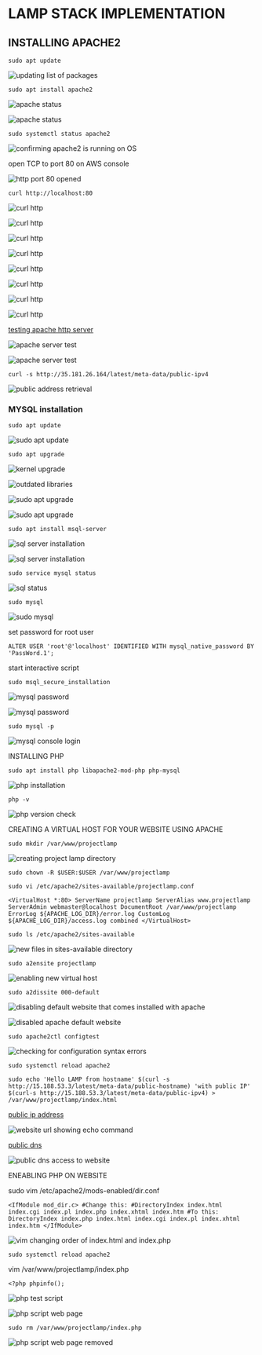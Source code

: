 #   LAMP STACK IMPLEMENTATION

##  INSTALLING APACHE2

`sudo apt update`

![updating list of packages](./images/apache_installation/packages_list_update.PNG)

`sudo apt install apache2`

![apache status](./images/apache_installation/apache_status_page1.PNG)

![apache status](./images/apache_installation/apache_status_page2.PNG)

`sudo systemctl status apache2`

![confirming apache2 is running on OS](./images/apache_installation/systemctl_apache2.PNG)

open TCP to port 80 on AWS console

![http port 80 opened](./images/apache_installation/http_port80_secutity_group.PNG)

`curl http://localhost:80`

![curl http](./images/apache_installation/curl_http_page1.PNG)

![curl http](./images/apache_installation/curl_http_page2.PNG)

![curl http](./images/apache_installation/curl_http_page3.PNG)

![curl http](./images/apache_installation/curl_http_page4.PNG)

![curl http](./images/apache_installation/curl_http_page5.PNG)

![curl http](./images/apache_installation/curl_http_page6.PNG)

![curl http](./images/apache_installation/curl_http_page7.PNG)

![curl http](./images/apache_installation/curl_http_page8.PNG)

[testing apache http server](http://35.181.26.164/)

![apache server test](./images/apache_installation/apache_server_test_page1.PNG)

![apache server test](./images/apache_installation/apache_server_test_page2.PNG)

`curl -s http://35.181.26.164/latest/meta-data/public-ipv4`

![public address retrieval](./images/apache_installation/public_ip_address_retrieval.PNG)

### MYSQL installation

`sudo apt update`

![sudo apt update](./images/mysql_installation/sudo_apt_update.PNG)

`sudo apt upgrade`

![kernel upgrade](./images/mysql_installation/kernel_upgrade.PNG)

![outdated libraries](./images/mysql_installation/outdated_libraries.PNG)

![sudo apt upgrade](./images/mysql_installation/sudo_apt_upgrade_page1.PNG)

![sudo apt upgrade](./images/mysql_installation/sudo_apt_upgrade_page2.PNG)

`sudo apt install msql-server`

![sql server installation](./images/mysql_installation/mysql-server_install_page1.PNG)

![sql server installation](./images/mysql_installation/mysql-server_install_page2.PNG)

`sudo service mysql status`

![sql status](./images/mysql_installation/sql_status.PNG)

`sudo mysql`

![sudo mysql](./images/mysql_installation/sudo_mysql.PNG)

set password for root user

`ALTER USER 'root'@'localhost' IDENTIFIED WITH mysql_native_password BY 'PassWord.1';`

start interactive script

`sudo msql_secure_installation`

![mysql password](./images/mysql_installation/password_setting_page1.PNG)

![mysql password](./images/mysql_installation/password_setting_page2.PNG)

`sudo mysql -p`

![mysql console login](./images/mysql_installation/mysql_login_with_password.PNG)

 INSTALLING PHP

`sudo apt install php libapache2-mod-php php-mysql`

![php installation](./images/php_installation/php_installation.PNG)

`php -v`

![php version check](./images/php_installation/php_version.PNG)

CREATING A VIRTUAL HOST FOR YOUR WEBSITE USING APACHE

`sudo mkdir /var/www/projectlamp`

![creating project lamp directory](./images/creating_virtual_host_using_apache/projectlamp_directory_creation.PNG)

`sudo chown -R $USER:$USER /var/www/projectlamp`

`sudo vi /etc/apache2/sites-available/projectlamp.conf`

`<VirtualHost *:80>
    ServerName projectlamp
    ServerAlias www.projectlamp
    ServerAdmin webmaster@localhost
    DocumentRoot /var/www/projectlamp
    ErrorLog ${APACHE_LOG_DIR}/error.log
    CustomLog ${APACHE_LOG_DIR}/access.log combined
</VirtualHost>`

`sudo ls /etc/apache2/sites-available`

![new files in sites-available directory](./images/creating_virtual_host_using_apache/files_in_sites%20-available_directory.PNG)

`sudo a2ensite projectlamp`

![enabling new virtual host](./images/creating_virtual_host_using_apache/enabling_virtual_host.PNG)

`sudo a2dissite 000-default`

![disabling default website that comes installed with apache](./images/creating_virtual_host_using_apache/default_apache_website_disabling.PNG)

![disabled apache default website](./images/creating_virtual_host_using_apache/apache_default_website_dissabled.PNG)

`sudo apache2ctl configtest`

![checking for configuration syntax errors](./images/creating_virtual_host_using_apache/config_syntax_check.PNG)

`sudo systemctl reload apache2`

`sudo echo 'Hello LAMP from hostname' $(curl -s http://15.188.53.3/latest/meta-data/public-hostname) 'with public IP' $(curl-s http://15.188.53.3/latest/meta-data/public-ipv4) > /var/www/projectlamp/index.html`

[public ip address](http://15.188.53.3/)

![website url showing  echo command](./images/creating_virtual_host_using_apache/website_url.PNG)

[public dns](http://ec2-15-188-53-3.eu-west-3.compute.amazonaws.com/)

![public dns access to website](./images/creating_virtual_host_using_apache/public_dns.PNG)

ENEABLING PHP ON WEBSITE

sudo vim /etc/apache2/mods-enabled/dir.conf

`<IfModule mod_dir.c>
        #Change this:
        #DirectoryIndex index.html index.cgi index.pl index.php index.xhtml index.htm
        #To this:
        DirectoryIndex index.php index.html index.cgi index.pl index.xhtml index.htm
</IfModule>`

![vim changing order of index.html and index.php](./images/php_installation/changing_order_of_index.html%26index.php.PNG) 

`sudo systemctl reload apache2`

vim /var/www/projectlamp/index.php
        
`<?php
phpinfo();`

![php test script](./images/php_installation/php_test_script.PNG)

![php script web page](./images/php_installation/php_script_web_page.PNG)

`sudo rm /var/www/projectlamp/index.php`

![php script web page removed](./images/php_installation/php_script_web_page_removed.PNG)





